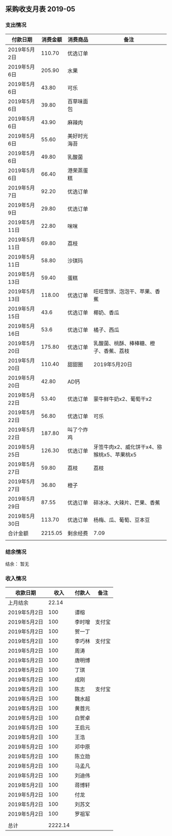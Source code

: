 ## 采购收支月表 2019-05

### 支出情况

| 付款日期     | 消费金额 | 消费商品     | 备注    |
| ------------ | -------- | ------------ | ------- |
| 2019年5月2日 | 110.70   | 优选订单     |         |
| 2019年5月6日 | 205.90   | 水果         |         |
| 2019年5月6日 | 43.80    | 可乐         |         |
| 2019年5月6日 | 39.80    | 百草味面包   |         |
| 2019年5月6日 | 43.90    | 麻辣肉       |         |
| 2019年5月6日 | 55.60    | 美好时光海苔 |         |
| 2019年5月6日 | 49.80    | 乳酸菌       |         |
| 2019年5月6日 | 66.40    | 港荣蒸蛋糕   |         |
| 2019年5月7日 | 92.20    | 优选订单     |         |
| 2019年5月9日 | 29.80    | 优选订单     |         |
| 2019年5月11日 | 22.80 | 咪咪   ||
| 2019年5月11日 | 69.80 | 荔枝   ||
| 2019年5月11日 | 58.80 | 沙琪玛 | |
| 2019年5月13日 | 59.40  | 蛋糕     |                              |
| 2019年5月13日 | 118.00 | 优选订单 | 旺旺雪饼、泡泡干、苹果、香蕉 |
| 2019年5月15日 | 43.6 | 优选订单 | 椰奶、香瓜 |
| 2019年5月16日 | 53.6 | 优选订单 | 橘子、西瓜 |
| 2019年5月20日 | 175.80 | 优选订单 | 乳酸菌、桃酥、棒棒糖、橙子、香蕉、荔枝 |
| 2019年5月20日 | 110.40 | 甜甜圈 | 2019年5月20日 |
| 2019年5月20日 | 42.80 | AD钙 |         |
| 2019年5月22日 | 53.40 | 优选订单 | 蒙牛鲜牛奶x2、葡萄干x2 |
| 2019年5月22日 | 56.80 | 优选订单 | 可乐 |
| 2019年5月22日 | 187.80 | 叫了个炸鸡 |         |
| 2019年5月25日 | 126.30 | 优选订单 | 牙签牛肉x2、威化饼干x4、猕猴桃x5、苹果桃x5 |
| 2019年5月27日 | 59.80    | 荔枝         | 荔枝                                       |
| 2019年5月27日 | 36.80 | 橙子 |         |
| 2019年5月29日 | 87.55 | 优选订单 | 碎冰冰、大辣片、芒果、香蕉 |
| 2019年5月30日 | 113.70 | 优选订单 | 杨梅、瓜、葡萄、豆本豆 |
| 合计金额     | 2215.05 | 剩余经费     | 7.09 |
|              |          |              |         |



### 结余情况

 结余： 暂无




### 收入情况

| 收款日期     | 收入    | 付款人 | 备注   |
| ------------ | ------- | ------ | ------ |
| 上月结余     | 22.14   |        |        |
| 2019年5月2日 | 100     | 谭榕   |        |
| 2019年5月2日 | 100     | 李时增 | 支付宝 |
| 2019年5月2日 | 100     | 贺一丁 |        |
| 2019年5月2日 | 100     | 李巧林 | 支付宝 |
| 2019年5月2日 | 100     | 周涛   |        |
| 2019年5月2日 | 100     | 唐明博 |        |
| 2019年5月2日 | 100     | 丁琪   |        |
| 2019年5月2日 | 100     | 成刚   |        |
| 2019年5月2日 | 100     | 陈志   | 支付宝 |
| 2019年5月2日 | 100     | 魏水超 |        |
| 2019年5月2日 | 100     | 黄首元 |        |
| 2019年5月2日 | 100     | 白贺卓 |        |
| 2019年5月2日 | 100     | 王启元 |        |
| 2019年5月2日 | 100     | 王浩   |        |
| 2019年5月2日 | 100     | 邓中原 |        |
| 2019年5月2日 | 100     | 陈立勋 |        |
| 2019年5月2日 | 100     | 马孟凡 |        |
| 2019年5月2日 | 100     | 刘迪伟 |        |
| 2019年5月2日 | 100     | 蒋博轩 |        |
| 2019年5月2日 | 100     | 付龙   |        |
| 2019年5月2日 | 100     | 刘苏文 |        |
| 2019年5月2日 | 100     | 罗祖军 |        |
|              |         |        |        |
| 总计         | 2222.14 |        |        |